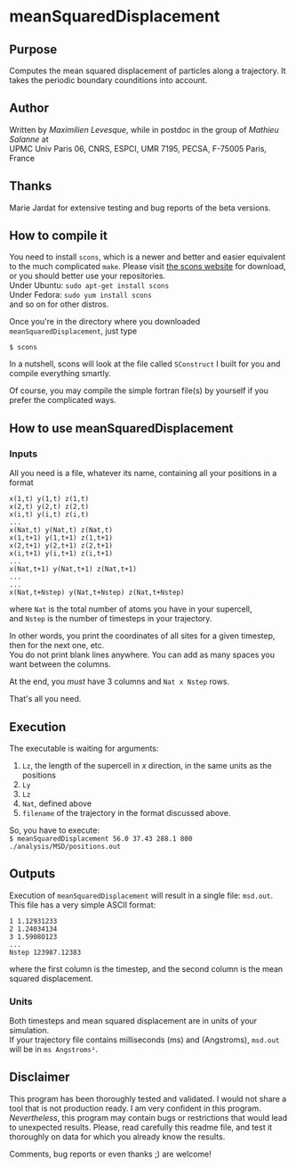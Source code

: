 # meanSquaredDisplacement

## Purpose

Computes the mean squared displacement of particles along a trajectory.
It takes the periodic boundary counditions into account.

## Author

Written by *Maximilien Levesque*, while in postdoc in the group of *Mathieu Salanne* at  
UPMC Univ Paris 06, CNRS, ESPCI, UMR 7195, PECSA, F-75005 Paris, France

## Thanks

Marie Jardat for extensive testing and bug reports of the beta versions.

## How to compile it

You need to install `scons`, which is a newer and better and easier equivalent to the much complicated `make`.
Please visit [the scons website](www.scons.org) for download, or you should better use your repositories.  
Under Ubuntu: `sudo apt-get install scons`  
Under Fedora: `sudo yum install scons`  
and so on for other distros.

Once you're in the directory where you downloaded `meanSquaredDisplacement`, just type  
```
$ scons
```  
In a nutshell, scons will look at the file called `SConstruct` I built for you and compile everything smartly.

Of course, you may compile the simple fortran file(s) by yourself if you prefer the complicated ways.

## How to use meanSquaredDisplacement

### Inputs
All you need is a file, whatever its name, containing all your positions in a format  
``` 
x(1,t) y(1,t) z(1,t)  
x(2,t) y(2,t) z(2,t)  
x(i,t) y(i,t) z(i,t)  
...    
x(Nat,t) y(Nat,t) z(Nat,t)    
x(1,t+1) y(1,t+1) z(1,t+1)  
x(2,t+1) y(2,t+1) z(2,t+1)  
x(i,t+1) y(i,t+1) z(i,t+1)  
...  
x(Nat,t+1) y(Nat,t+1) z(Nat,t+1)  
...  
...  
x(Nat,t+Nstep) y(Nat,t+Nstep) z(Nat,t+Nstep)  
```  

where `Nat` is the total number of atoms you have in your supercell,  
and `Nstep` is the number of timesteps in your trajectory.

In other words, you print the coordinates of all sites for a given timestep, then for the next one, etc.  
You do not print blank lines anywhere. You can add as many spaces you want between the columns.

At the end, you *must* have 3 columns and `Nat x Nstep` rows.

That's all you need.

## Execution

The executable is waiting for arguments:  
1. `Lz`, the length of the supercell in *x* direction, in the same units as the positions  
2. `Ly`  
3. `Lz`  
4. `Nat`, defined above  
5. `filename` of the trajectory in the format discussed above.  
  
So, you have to execute:  
`$ meanSquaredDisplacement 56.0 37.43 288.1 800 ./analysis/MSD/positions.out`

## Outputs

Execution of `meanSquaredDisplacement` will result in a single file: `msd.out`.  
This file has a very simple ASCII format:
``` 
1 1.12931233  
2 1.24034134  
3 1.5908O123  
...  
Nstep 123987.12383  
``` 
where the first column is the timestep, and the second column is the mean squared displacement.  

### Units
Both timesteps and mean squared displacement are in units of your simulation.  
If your trajectory file contains milliseconds (ms) and (Angstroms), `msd.out` will be in `ms Angstroms²`.


## Disclaimer

This program has been thoroughly tested and validated.
I would not share a tool that is not production ready. I am very confident in this program.
*Nevertheless*, this program may contain bugs or restrictions that would lead to unexpected results.
Please, read carefully this readme file, and test it thoroughly on data for which you already know the results.

Comments, bug reports or even thanks ;) are welcome!
